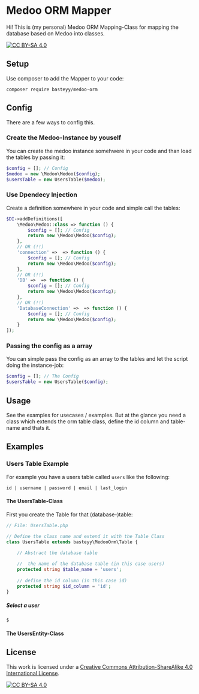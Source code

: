 # Medoo ORM Mapper

Hi! This is (my personal) Medoo ORM Mapping-Class for mapping the database based on Medoo into classes. 

[![CC BY-SA 4.0][cc-by-sa-shield]][cc-by-sa]

## Setup

Use composer to add the Mapper to your code:

```shell
composer require basteyy/medoo-orm
```

## Config

There are a few ways to config this.

### Create the Medoo-Instance by youself

You can create the medoo instance somehwere in your code and than load the tables by passing it:

```php
$config = []; // Config 
$medoo = new \Medoo\Medoo($config);
$usersTable = new UsersTable($medoo);
```

### Use Dpendecy Injection

Create a definition somewhere in your code and simple call the tables:

```php
$DI->addDefinitions([
    \Medoo\Medoo::class => function () {
        $config = []; // Config 
        return new \Medoo\Medoo($config);
    }, 
    // OR (!!)
    'connection' =>  => function () {
        $config = []; // Config 
        return new \Medoo\Medoo($config);
    }, 
    // OR (!!) 
    'DB' =>  => function () {
        $config = []; // Config 
        return new \Medoo\Medoo($config);
    },  
    // OR (!!)
    'DatabaseConnection' =>  => function () {
        $config = []; // Config 
        return new \Medoo\Medoo($config);
    }
]);
```

### Passing the config as a array

You can simple pass the config as an array to the tables and let the script doing the instance-job:

```php
$config = []; // The Config
$usersTable = new UsersTable($config);
```

## Usage

See the examples for usecases / examples. But at the glance you need a class which extends the orm table class, define the id column and table-name and thats it.

## Examples

### Users Table Example
For example you have a users table called `users` like the following:

```
id | username | password | email | last_login
```

#### The UsersTable-Class

First you create the Table for that (database-)table:

```php
// File: UsersTable.php

// Define the class name and extend it with the Table Class
class UsersTable extends basteyy\MedooOrm\Table {

    // Abstract the database table
    
    //  the name of the database table (in this case users)   
    protected string $table_name = 'users';
    
    // define the id column (in this case id)
    protected string $id_column = 'id';
}
```

##### Select a user
```php
$
```

#### The UsersEntity-Class

## License

This work is licensed under a
[Creative Commons Attribution-ShareAlike 4.0 International License][cc-by-sa].

[![CC BY-SA 4.0][cc-by-sa-image]][cc-by-sa]

[cc-by-sa]: http://creativecommons.org/licenses/by-sa/4.0/
[cc-by-sa-image]: https://licensebuttons.net/l/by-sa/4.0/88x31.png
[cc-by-sa-shield]: https://img.shields.io/badge/License-CC%20BY--SA%204.0-lightgrey.svg